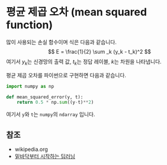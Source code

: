 # 평균 제곱 오차 (mean squared function)

많이 사용되는 손실 함수이며 식은 다음과 같습니다.
$$
E = \frac{1}{2} \sum _k (y_k - t_k)^2
$$
여기서 $y_k$는 신경망의 출력 값, $t_k$는 정답 레이블, $k$는 차원을 나타냅니다.

평균 제곱 오차를 파이썬으로 구현하면 다음과 같습니다.

```python
import numpy as np

def mean_squared_error(y, t):
	return 0.5 * np.sum((y-t)**2)
```

여기서 `y`와 `t`는 `numpy`의 `ndarray` 입니다.

## 참조

- wikipedia.org
- [밑바닥부터 시작하는 딥러닝](http://www.hanbit.co.kr/store/books/look.php?p_code=B8475831198)

